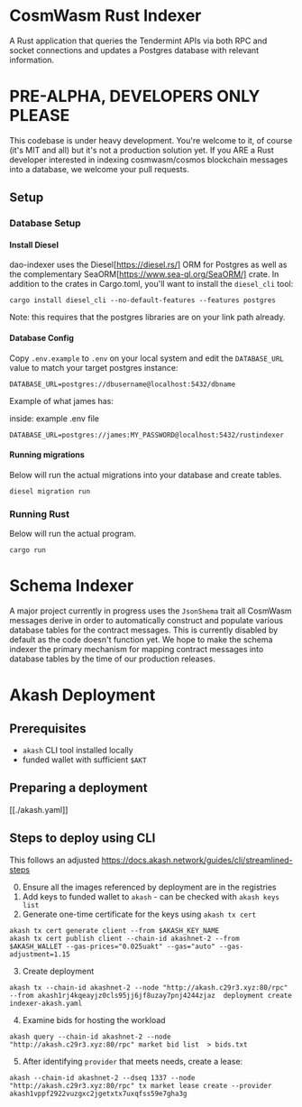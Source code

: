 # CosmWasm Rust Indexer

A Rust application that queries the Tendermint APIs via both RPC and socket connections and updates a Postgres database with relevant information.

# PRE-ALPHA, DEVELOPERS ONLY PLEASE

This codebase is under heavy development. You're welcome to it, of course (it's MIT and all) but it's not a production solution yet. If you ARE a Rust developer interested in indexing cosmwasm/cosmos blockchain messages into a database, we welcome your pull requests.

## Setup

### Database Setup

#### Install Diesel

dao-indexer uses the Diesel[https://diesel.rs/] ORM for Postgres as well as the complementary SeaORM[https://www.sea-ql.org/SeaORM/] crate. In addition
to the crates in Cargo.toml, you'll want to install the `diesel_cli` tool:

`cargo install diesel_cli --no-default-features --features postgres`

Note: this requires that the postgres libraries are on your link path already.

#### Database Config

Copy `.env.example` to `.env` on your local system and edit the `DATABASE_URL` value to match your target postgres instance:

`DATABASE_URL=postgres://dbusername@localhost:5432/dbname`

Example of what james has:

inside: example .env file

```
DATABASE_URL=postgres://james:MY_PASSWORD@localhost:5432/rustindexer
```

#### Running migrations

Below will run the actual migrations into your database and create tables.

```
diesel migration run
```

### Running Rust

Below will run the actual program.

```
cargo run
```

# Schema Indexer

A major project currently in progress uses the `JsonShema` trait all CosmWasm messages derive in order to automatically construct and populate various database tables for the contract messages. This is currently disabled by default as the code doesn't function yet. We hope to make the schema indexer the primary mechanism for mapping contract messages into database tables by the time of our production releases.

# Akash Deployment

## Prerequisites

- `akash` CLI tool installed locally
- funded wallet with sufficient `$AKT`

## Preparing a deployment

[[./akash.yaml]]

## Steps to deploy using CLI

This follows an adjusted https://docs.akash.network/guides/cli/streamlined-steps

0. Ensure all the images referenced by deployment are in the registries
1. Add keys to funded wallet to `akash` - can be checked with `akash keys list`
2. Generate one-time certificate for the keys using `akash tx cert`

```
akash tx cert generate client --from $AKASH_KEY_NAME
akash tx cert publish client --chain-id akashnet-2 --from $AKASH_WALLET --gas-prices="0.025uakt" --gas="auto" --gas-adjustment=1.15
```

3. Create deployment

```
akash tx --chain-id akashnet-2 --node "http://akash.c29r3.xyz:80/rpc" --from akash1rj4kqeayjz0cls95jj6jf8uzay7pnj4244zjaz  deployment create indexer-akash.yaml
```

4. Examine bids for hosting the workload

```
akash query --chain-id akashnet-2 --node "http://akash.c29r3.xyz:80/rpc" market bid list  > bids.txt
```

5. After identifying `provider` that meets needs, create a lease:

```
akash --chain-id akashnet-2 --dseq 1337 --node "http://akash.c29r3.xyz:80/rpc" tx market lease create --provider akash1vppf2922vuzgxc2jgetxtx7uxqfss59e7gha3g
```
